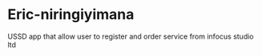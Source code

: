 # Eric-niringiyimana
USSD app that allow user to register and order service from infocus studio ltd

